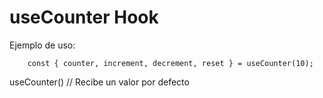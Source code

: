 # useCounter Hook


Ejemplo de uso:
```
    const { counter, increment, decrement, reset } = useCounter(10);
```

useCounter() // Recibe un valor por defecto